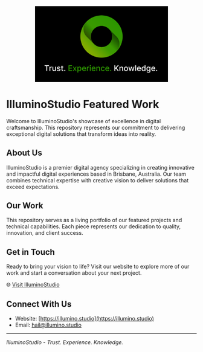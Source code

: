 <div align="center">
  <img src="illumino-logo.svg" alt="IlluminoStudio Logo" width="70%">
</div>

# IlluminoStudio Featured Work

Welcome to IlluminoStudio's showcase of excellence in digital craftsmanship. This repository represents our commitment to delivering exceptional digital solutions that transform ideas into reality.

## About Us

IlluminoStudio is a premier digital agency specializing in creating innovative and impactful digital experiences based in Brisbane, Australia. Our team combines technical expertise with creative vision to deliver solutions that exceed expectations.

## Our Work

This repository serves as a living portfolio of our featured projects and technical capabilities. Each piece represents our dedication to quality, innovation, and client success.

## Get in Touch

Ready to bring your vision to life? Visit our website to explore more of our work and start a conversation about your next project.

🌐 [Visit IlluminoStudio](https://illumino.studio)

## Connect With Us

- Website: [https://illumino.studio](https://illumino.studio)
- Email: [hail@illumino.studio](mailto:hail@illumino.studio)

---

*IlluminoStudio - Trust. Experience. Knowledge.* 